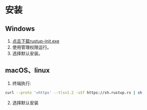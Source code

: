 # 安装

## Windows

1. [点击下载rustup-init.exe](https://static.rust-lang.org/rustup/dist/i686-pc-windows-gnu/rustup-init.exe)
2. 使用管理权限运行。
3. 选择默认安装。

## macOS、linux

1. 终端执行:

```bash
curl --proto '=https' --tlsv1.2 -sSf https://sh.rustup.rs | sh
```

2. 选择默认安装
